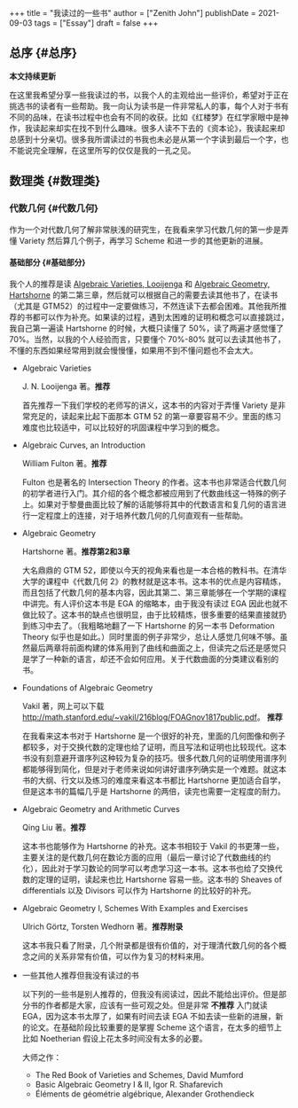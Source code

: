 +++
title = "我读过的一些书"
author = ["Zenith John"]
publishDate = 2021-09-03
tags = ["Essay"]
draft = false
+++

## 总序 {#总序}

**本文持续更新**

在这里我希望分享一些我读过的书，以我个人的主观给出一些评价，希望对于正在挑选书的读者有一些帮助。我一向认为读书是一件非常私人的事，每个人对于书有不同的品味，在读书过程中也会有不同的收获。比如《红楼梦》在红学家眼中是神作，我读起来却实在找不到什么趣味。很多人读不下去的《资本论》，我读起来却总感到十分亲切。很多我所谓读过的书我也未必是从第一个字读到最后一个字，也不能说完全理解，在这里所写的仅仅是我的一孔之见。


## 数理类 {#数理类}


### 代数几何 {#代数几何}

作为一个对代数几何了解非常肤浅的研究生，在我看来学习代数几何的第一步是弄懂 Variety 然后算几个例子，再学习 Scheme 和进一步的其他更新的进展。


#### 基础部分 {#基础部分}

我个人的推荐是读 [Algebraic Varieties, Looijenga](#algebraic-varieties) 和 [Algebraic Geometry, Hartshorne](#algebraic-geometry) 的第二第三章，然后就可以根据自己的需要去读其他书了，在读书（尤其是 GTM52）的过程中一定要做练习，不然连读下去都会困难。其他我所推荐的书都可以作为补充。如果读的过程，遇到太困难的证明和概念可以直接跳过，我自己第一遍读 Hartshorne 的时候，大概只读懂了 50%，读了两遍才感觉懂了 70%。当然，以我的个人经验而言，只要懂个 70%-80% 就可以去读其他书了，不懂的东西如果经常用到就会慢慢懂，如果用不到不懂问题也不会太大。

<!--list-separator-->

-  Algebraic Varieties

    J. N. Looijenga 著。**推荐**

    首先推荐一下我们学校的老师写的讲义，这本书的内容对于弄懂 Variety 是非常充足的，读起来比起下面那本 GTM 52 的第一章要容易不少。里面的练习难度也比较适中，可以比较好的巩固课程中学习到的概念。

<!--list-separator-->

-  Algebraic Curves, an Introduction

    William Fulton 著。**推荐**

    Fulton 也是著名的 Intersection Theory 的作者。这本书也非常适合代数几何的初学者进行入门。其介绍的各个概念都被应用到了代数曲线这一特殊的例子上。如果对于黎曼曲面比较了解的话能够将其中的代数语言和复几何的语言进行一定程度上的连接，对于培养代数几何的几何直观有一些帮助。

<!--list-separator-->

-  Algebraic Geometry

    Hartshorne 著。**推荐第2和3章**

    大名鼎鼎的 GTM 52，即使以今天的视角来看也是一本合格的教科书。在清华大学的课程中《代数几何 2》的教材就是这本书。这本书的优点是内容精炼，而且包括了代数几何的基本内容，因此其第二、第三章能够在一个学期的课程中讲完。有人评价这本书是 EGA 的缩略本，由于我没有读过 EGA 因此也就不做比较了。这本书的缺点也很明显，由于比较精炼，很多重要的结果直接就扔到练习中去了。（我粗略地翻了一下 Hartshorne 的另一本书 Deformation Theory 似乎也是如此。）同时里面的例子非常少，总让人感觉几何味不够。虽然最后两章将前面构建的体系用到了曲线和曲面之上，但读完之后还是感觉只是学了一种新的语言，却还不会如何应用。关于代数曲面的分类建议看别的书。

<!--list-separator-->

-  Foundations of Algebraic Geometry

    Vakil 著，网上可以下载 <http://math.stanford.edu/~vakil/216blog/FOAGnov1817public.pdf>。 **推荐**

    在我看来这本书对于 Hartshorne 是一个很好的补充，里面的几何图像和例子都较多，对于交换代数的定理也给了证明，而且写法和证明也比较现代。这本书没有刻意避开谱序列这种较为复杂的技巧。很多代数几何的证明使用谱序列都能够得到简化，但是对于老师来说如何讲好谱序列确实是一个难题。就这本书的大纲、行文以及练习的难度来看这本书都比 Hartshorne 更加适合自学，但是这本书的篇幅几乎是 Hartshorne 的两倍，读完也需要一定程度的耐力。

<!--list-separator-->

-  Algebraic Geometry and Arithmetic Curves

    Qing Liu 著。**推荐**

    这本书也能够作为 Hartshorne 的补充。这本书相较于 Vakil 的书更薄一些，主要关注的是代数几何在数论方面的应用（最后一章讨论了代数曲线的约化），因此对于学习数论的同学可以考虑学习这一本书。这本书也给了交换代数的定理的证明，读起来也比 Hartshorne 容易一些。这本书的 Sheaves of differentials 以及 Divisors 可以作为 Hartshorne 的比较好的补充。

<!--list-separator-->

-  Algebraic Geometry I, Schemes With Examples and Exercises

    Ulrich Görtz, Torsten Wedhorn 著。**推荐附录**

    这本书我只看了附录，几个附录都是很有价值的，对于理清代数几何的各个概念之间的关系非常有价值，可以作为复习的材料来用。

<!--list-separator-->

-  一些其他人推荐但我没有读过的书

    以下列的一些书是别人推荐的，但我没有阅读过，因此不能给出评价。但是部分书的作者都是大家，应该有一些可观之处。但是非常 **不推荐** 入门就读 EGA，因为这本书太厚了，如果有时间去读 EGA 不如去读一些新的进展，新的论文。在基础阶段比较重要的是掌握 Scheme 这个语言，在太多的细节上比如 Noetherian 假设上花太多时间没有太多的必要。

    大师之作：

    -   The Red Book of Varieties and Schemes, David Mumford
    -   Basic Algebraic Geometry I & II, Igor R. Shafarevich
    -   Éléments de géométrie algébrique, Alexander Grothendieck
